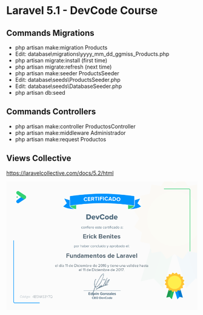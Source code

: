# Laravel 5.1 - DevCode Course

## Commands Migrations

* php artisan make:migration Products
* Edit: database\migrations\yyyy_mm_dd_ggmiss_Products.php
* php artisan migrate:install (first time)
* php artisan migrate:refresh (next time)
* php artisan make:seeder ProductsSeeder
* Edit: database\seeds\ProductsSeeder.php
* Edit: database\seeds\DatabaseSeeder.php
* php artisan db:seed

## Commands Controllers

* php artisan make:controller ProductosController
* php artisan make:middleware Administrador
* php artisan make:request Productos

## Views Collective

https://laravelcollective.com/docs/5.2/html


![Certificado](https://raw.githubusercontent.com/ebenites/devcode-laravel/master/4B5N4S3Y7Q.png)